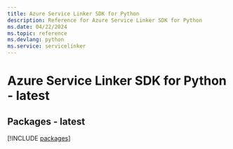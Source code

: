 ```yaml
---
title: Azure Service Linker SDK for Python
description: Reference for Azure Service Linker SDK for Python
ms.date: 04/22/2024
ms.topic: reference
ms.devlang: python
ms.service: servicelinker
---
```

# Azure Service Linker SDK for Python - latest
## Packages - latest
[!INCLUDE [packages](service-linker-index.md)]